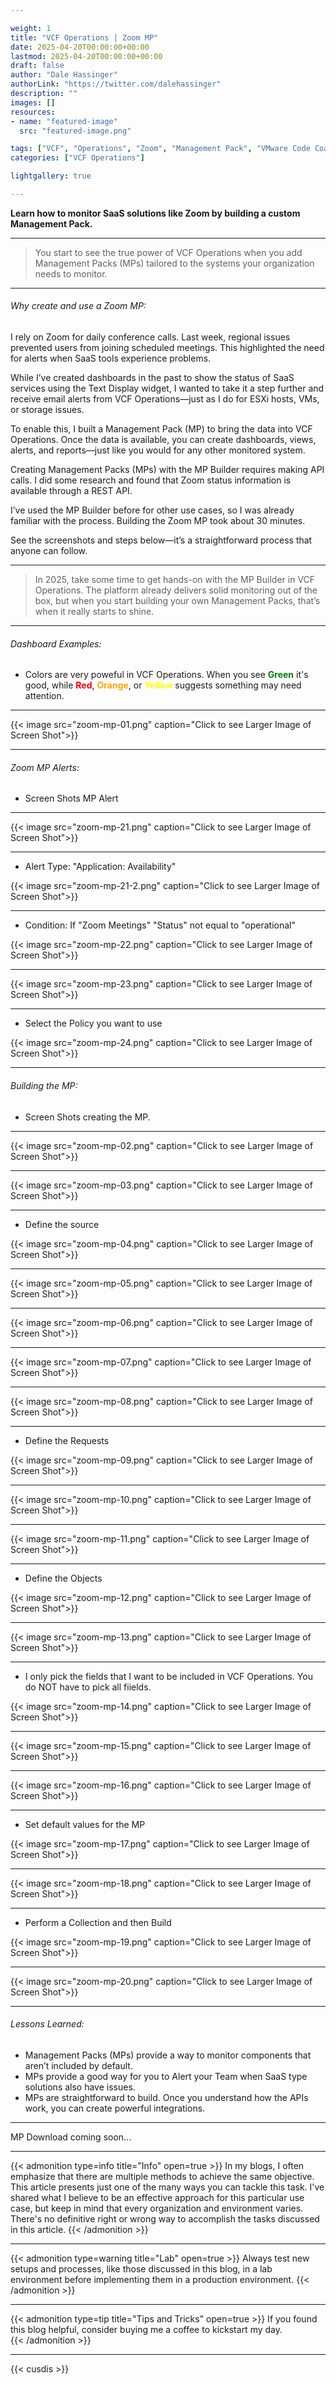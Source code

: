 ```yaml
---

weight: 1
title: "VCF Operations | Zoom MP"
date: 2025-04-20T00:00:00+00:00
lastmod: 2025-04-20T00:00:00+00:00
draft: false
author: "Dale Hassinger"
authorLink: "https://twitter.com/dalehassinger"
description: ""
images: []
resources:
- name: "featured-image"
  src: "featured-image.png"

tags: ["VCF", "Operations", "Zoom", "Management Pack", "VMware Code Coach", "VMware vExpert", "MP"]
categories: ["VCF Operations"]

lightgallery: true

---
```


**Learn how to monitor SaaS solutions like Zoom by building a custom Management Pack.**

<!--more-->

---

>You start to see the true power of VCF Operations when you add Management Packs (MPs) tailored to the systems your organization needs to monitor.

---

###### Why create and use a Zoom MP:  

I rely on Zoom for daily conference calls. Last week, regional issues prevented users from joining scheduled meetings. This highlighted the need for alerts when SaaS tools experience problems.

While I’ve created dashboards in the past to show the status of SaaS services using the Text Display widget, I wanted to take it a step further and receive email alerts from VCF Operations—just as I do for ESXi hosts, VMs, or storage issues.

To enable this, I built a Management Pack (MP) to bring the data into VCF Operations. Once the data is available, you can create dashboards, views, alerts, and reports—just like you would for any other monitored system.

Creating Management Packs (MPs) with the MP Builder requires making API calls. I did some research and found that Zoom status information is available through a REST API.

I’ve used the MP Builder before for other use cases, so I was already familiar with the process. Building the Zoom MP took about 30 minutes.

See the screenshots and steps below—it’s a straightforward process that anyone can follow.

---

>In 2025, take some time to get hands-on with the MP Builder in VCF Operations. The platform already delivers solid monitoring out of the box, but when you start building your own Management Packs, that’s when it really starts to shine.

---

###### Dashboard Examples:  

* Colors are very poweful in VCF Operations. When you see <span style="color:green; font-weight:bold;">Green</span> it's good, while <span style="color:red; font-weight:bold;">Red</span>, <span style="color:orange; font-weight:bold;">Orange</span>, or <span style="color:yellow; font-weight:bold;">Yellow</span> suggests something may need attention.  

---

{{< image src="zoom-mp-01.png" caption="Click to see Larger Image of Screen Shot">}}  

---

###### Zoom MP Alerts:  

* Screen Shots MP Alert  

---

{{< image src="zoom-mp-21.png" caption="Click to see Larger Image of Screen Shot">}}  

---

* Alert Type: "Application: Availability"  

{{< image src="zoom-mp-21-2.png" caption="Click to see Larger Image of Screen Shot">}}  

---

* Condition: If "Zoom Meetings" "Status" not equal to "operational"  

{{< image src="zoom-mp-22.png" caption="Click to see Larger Image of Screen Shot">}}  

---

{{< image src="zoom-mp-23.png" caption="Click to see Larger Image of Screen Shot">}}  

---

* Select the Policy you want to use  

{{< image src="zoom-mp-24.png" caption="Click to see Larger Image of Screen Shot">}}  

---

###### Building the MP:  

* Screen Shots creating the MP.  

---

{{< image src="zoom-mp-02.png" caption="Click to see Larger Image of Screen Shot">}}  

---

{{< image src="zoom-mp-03.png" caption="Click to see Larger Image of Screen Shot">}}  

---

* Define the source

{{< image src="zoom-mp-04.png" caption="Click to see Larger Image of Screen Shot">}}  

---

{{< image src="zoom-mp-05.png" caption="Click to see Larger Image of Screen Shot">}}  

---

{{< image src="zoom-mp-06.png" caption="Click to see Larger Image of Screen Shot">}}  

---

{{< image src="zoom-mp-07.png" caption="Click to see Larger Image of Screen Shot">}}  

---

{{< image src="zoom-mp-08.png" caption="Click to see Larger Image of Screen Shot">}}  

---

* Define the Requests

{{< image src="zoom-mp-09.png" caption="Click to see Larger Image of Screen Shot">}}  

---

{{< image src="zoom-mp-10.png" caption="Click to see Larger Image of Screen Shot">}}  

---

{{< image src="zoom-mp-11.png" caption="Click to see Larger Image of Screen Shot">}}  

---

* Define the Objects

{{< image src="zoom-mp-12.png" caption="Click to see Larger Image of Screen Shot">}}  

---

{{< image src="zoom-mp-13.png" caption="Click to see Larger Image of Screen Shot">}}  

---

* I only pick the fields that I want to be included in VCF Operations. You do NOT have to pick all fiields.


{{< image src="zoom-mp-14.png" caption="Click to see Larger Image of Screen Shot">}}  

---

{{< image src="zoom-mp-15.png" caption="Click to see Larger Image of Screen Shot">}}  

---

{{< image src="zoom-mp-16.png" caption="Click to see Larger Image of Screen Shot">}}  

---

* Set default values for the MP

{{< image src="zoom-mp-17.png" caption="Click to see Larger Image of Screen Shot">}}  

---

{{< image src="zoom-mp-18.png" caption="Click to see Larger Image of Screen Shot">}}  

---

* Perform a Collection and then Build

{{< image src="zoom-mp-19.png" caption="Click to see Larger Image of Screen Shot">}}  

---

{{< image src="zoom-mp-20.png" caption="Click to see Larger Image of Screen Shot">}}  

---

###### Lessons Learned:

* Management Packs (MPs) provide a way to monitor components that aren’t included by default.  
* MPs provide a good way for you to Alert your Team when SaaS type solutions also have issues.  
* MPs are straightforward to build. Once you understand how the APIs work, you can create powerful integrations.  


---

MP Download coming soon...   

---

{{< admonition type=info title="Info" open=true >}}
In my blogs, I often emphasize that there are multiple methods to achieve the same objective. This article presents just one of the many ways you can tackle this task. I've shared what I believe to be an effective approach for this particular use case, but keep in mind that every organization and environment varies. There's no definitive right or wrong way to accomplish the tasks discussed in this article.
{{< /admonition >}}

---

{{< admonition type=warning title="Lab" open=true >}}
Always test new setups and processes, like those discussed in this blog, in a lab environment before implementing them in a production environment.
{{< /admonition >}}

---

{{< admonition type=tip title="Tips and Tricks" open=true >}}
If you found this blog helpful, consider buying me a coffee to kickstart my day.  
{{< /admonition >}}

<center>
<script type="text/javascript" src="https://cdnjs.buymeacoffee.com/1.0.0/button.prod.min.js" data-name="bmc-button" data-slug="dalehassinger" data-color="#FFDD00" data-emoji=""  data-font="Cookie" data-text="Buy me a coffee" data-outline-color="#000000" data-font-color="#000000" data-coffee-color="#ffffff" ></script>
</center>

---

{{< cusdis >}}